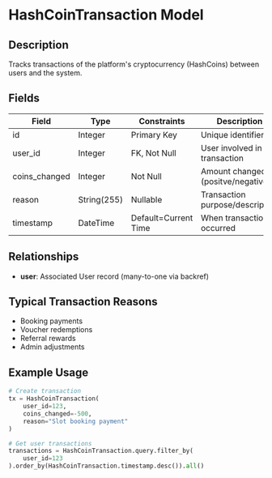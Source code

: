 # HashCoinTransaction Model

## Description
Tracks transactions of the platform's cryptocurrency (HashCoins) between users and the system.

## Fields

| Field | Type | Constraints | Description |
|-------|------|------------|-------------|
| id | Integer | Primary Key | Unique identifier |
| user_id | Integer | FK, Not Null | User involved in transaction |
| coins_changed | Integer | Not Null | Amount changed (positve/negative) |
| reason | String(255) | Nullable | Transaction purpose/description |
| timestamp | DateTime | Default=Current Time | When transaction occurred |

## Relationships

- **user**: Associated User record (many-to-one via backref)

## Typical Transaction Reasons
- Booking payments
- Voucher redemptions  
- Referral rewards
- Admin adjustments

## Example Usage
```python
# Create transaction
tx = HashCoinTransaction(
    user_id=123,
    coins_changed=-500,
    reason="Slot booking payment"
)

# Get user transactions
transactions = HashCoinTransaction.query.filter_by(
    user_id=123
).order_by(HashCoinTransaction.timestamp.desc()).all()